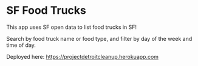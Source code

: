# SF Food Trucks

This app uses SF open data to list food trucks in SF!

Search by food truck name or food type,
and filter by day of the week and time of day.

Deployed here: https://projectdetroitcleanup.herokuapp.com
